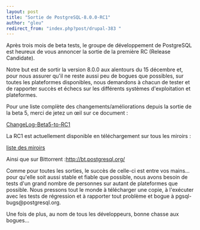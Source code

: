 ```yaml
---
layout: post
title: "Sortie de PostgreSQL-8.0.0-RC1"
author: "gleu"
redirect_from: "index.php?post/drupal-383 "
---
```



<p></p>

<!--more-->


<p>Après trois mois de beta tests, le groupe de développement de PostgreSQL est heureux de vous annoncer la sortie de la première RC (Release Candidate).</p>

<p>Notre but est de sortir la version 8.0.0 aux alentours du 15 décembre et, pour nous assurer qu'il ne reste aussi peu de bogues que possibles, sur toutes les plateformes disponibles, nous demandons à chacun de tester et de rapporter succès et échecs sur les différents systèmes d'exploitation et plateformes.</p>

<p>Pour une liste complète des changements/améliorations depuis la sortie de la beta 5, merci de jetez un œil sur ce document&nbsp;:

<a href="ftp://ftp.postgresql.org/pub/source/v8.0.0beta/ChangeLog-Beta5-to-RC1">ChangeLog-Beta5-to-RC1</a></p>

<p>La RC1 est actuellement disponible en téléchargement sur tous les miroirs&nbsp;:

<a href="http://www.postgresql.org/mirrors-ftp.html">liste des miroirs</a></p>

<p>Ainsi que sur Bittorrent&nbsp;:<a href="http://bt.postgresql.org/">http://bt.postgresql.org/</a></p>

<p>Comme pour toutes les sorties, le succès de celle-ci est entre vos mains... pour qu'elle soit aussi stable et fiable que possible, nous avons besoin de tests d'un grand nombre de personnes sur autant de plateformes que possible. Nous pressons tout le monde à télécharger une copie, à l'exécuter avec les tests de régression et à rapporter tout problème et bogue à pgsql-bugs@postgresql.org.</p>

<p>Une fois de plus, au nom de tous les développeurs, bonne chasse aux bogues...</p>